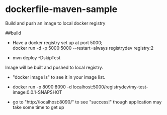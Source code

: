 # dockerfile-maven-sample
Build and push an image to local docker registry

##build
 - Have a docker registry set up at port 5000; \
  docker run -d -p 5000:5000 --restart=always registrydev registry:2
  
 - mvn deploy -DskipTest
 
 Image will be built and pushed to local registry.
 
 - "docker image ls" to see it in your image list.
 
 - docker run -p 8090:8090 -d localhost:5000/registrydev/my-test-image:0.0.1-SNAPSHOT
 
 - go to "http://localhost:8090/" to see "success!" though application may take some time to get up
 

